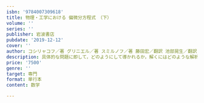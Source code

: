 ```yaml
---
isbn: '9784007309618'
title: 物理・工学における 偏微分方程式　（下）
volume: ''
series: ''
publisher: 岩波書店
pubdate: '2019-12-12'
cover: ''
author: コシリャコフ／著 グリニエル／著 スミルノフ／著 藤田宏／翻訳 池部晃生／翻訳 高見頴郎／翻訳
description: 具体的な問題に即して，どのようにして導かれるか，解くにはどのような解析的方法があるかを解説．
price: '7500'
genre: ''
target: 専門
format: 単行本
content: 数学

---
```

